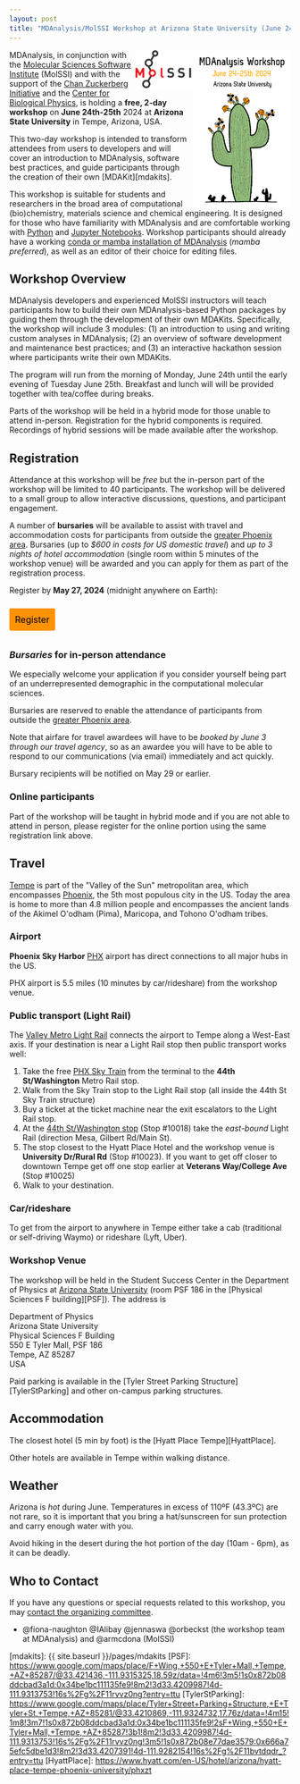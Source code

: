 ```yaml
---
layout: post
title: "MDAnalysis/MolSSI Workshop at Arizona State University (June 24/25, 2024)"
---
```


<img
src="/public/images/ASUworkshop_cactus.png"
title="MDAnalysis ASU workshop 2024" alt="MDAnalysis Workshop June 24-25th, 2024 at Arizona State University"
style="float: right; height: 20em; " />

<img
src="/public/images/MolSSI_Logo.png"
title="MolSSI logo" alt="MolSSI logo"
style="float: right; height: 5em; " />

MDAnalysis, in conjunction with the [Molecular Sciences Software Institute][MolSSI]
(MolSSI) and with the support of the [Chan Zuckerberg Initiative][CZI] and the
[Center for Biological Physics][CBP], is holding a **free, 2-day workshop** on **June
24th-25th** 2024 at **Arizona State University** in Tempe, Arizona, USA.

This two-day workshop is intended to transform attendees from users to
developers and will cover an introduction to MDAnalysis, software best
practices, and guide participants through the creation of their own [MDAKit][mdakits].

This workshop is suitable for students and researchers in the broad area
of computational (bio)chemistry, materials science and chemical engineering. It
is designed for those who have familiarity with MDAnalysis and are
comfortable working with [Python](https://www.python.org/) and [Jupyter
Notebooks](https://jupyter-notebook.readthedocs.io/en/stable/). Workshop
participants should already have a working [conda or mamba installation of
MDAnalysis](https://userguide.mdanalysis.org/stable/installation.html) (*mamba
preferred*), as well as an editor of their choice for editing files.


## Workshop Overview

MDAnalysis developers and experienced MolSSI instructors will teach
participants how to build their own MDAnalysis-based Python packages by guiding
them through the development of their own MDAKits. Specifically, the workshop
will include 3 modules: (1) an introduction to using and writing custom
analyses in MDAnalysis; (2) an overview of software development and maintenance
best practices; and (3) an interactive hackathon session where participants
write their own MDAKits.

The program will run from the morning of Monday, June 24th until the early
evening of Tuesday June 25th. Breakfast and lunch will will be provided
together with tea/coffee during breaks.

Parts of the workshop will be held in a hybrid mode for those unable to attend
in-person. Registration for the hybrid components is required. Recordings of
hybrid sessions will be made available after the workshop.




## Registration

Attendance at this workshop will be *free* but the in-person part of the
workshop will be limited to 40 participants. The workshop will be delivered to
a small group to allow interactive discussions, questions, and participant
engagement.

A number of **bursaries** will be available to assist with travel and
accommodation costs for participants from outside the [greater Phoenix
area](https://en.wikipedia.org/wiki/Phoenix_metropolitan_area). Bursaries (up
to *$600 in costs for US domestic travel*) and *up to 3 nights of hotel
accommodation* (single room within 5 minutes of the workshop venue) will be
awarded and you can apply for them as part of the registration process.

Register by **May 27, 2024** (midnight anywhere on Earth):

<a href="https://forms.gle/UeiFJ6rbnXnhosnWA" target="_blank" style="background:#FF9200;padding:10px;margin:10px 0px;text-align:center;text-decoration:none;font-size:12pt;color:#000000;display:inline-block;border-radius:3px">Register</a>

### *Bursaries* for in-person attendance

We especially welcome your application if you consider yourself being part of
an underrepresented demographic in the computational molecular sciences.

Bursaries are reserved to enable the attendance of participants from outside
the [greater Phoenix area](https://en.wikipedia.org/wiki/Phoenix_metropolitan_area).

Note that airfare for travel awardees will have to be *booked by June 3 through
our travel agency*, so as an awardee you will have to be able to
respond to our communications (via email) immediately and act quickly.

Bursary recipients will be notified on May 29 or earlier. 


### Online participants

Part of the workshop will be taught in hybrid mode and if you are not able to
attend in person, please register for the online portion using the same
registration link above.




## Travel

[Tempe][] is part of the "Valley of the Sun" metropolitan area, which encompasses
[Phoenix][], the 5th most populous city in the US. Today the area is home to more
than 4.8 million people and encompasses the ancient lands of the Akimel O'odham
(Pima), Maricopa, and Tohono O'odham tribes.


### Airport

**Phoenix Sky Harbor** [PHX][] airport has direct connections to all major hubs
in the US.

PHX airport is 5.5 miles (10 minutes by car/rideshare) from the workshop venue.

### Public transport (Light Rail)

The [Valley Metro Light Rail][Light Rail] connects the airport to Tempe along a
West-East axis. If your destination is near a Light Rail stop then
public transport works well:

1. Take the free [PHX Sky Train][] from the terminal to the **44th St/Washington**
Metro Rail stop.
2. Walk from the Sky Train stop to the Light Rail stop (all inside the 44th St
Sky Train structure)
3. Buy a ticket at the ticket machine near the exit escalators to the Light
Rail stop.
4. At the [44th St/Washington stop][LightRail44thSt] (Stop #10018) take the
*east-bound* Light Rail (direction Mesa, Gilbert Rd/Main St).
5. The stop closest to the Hyatt Place Hotel and the workshop venue is
**University Dr/Rural Rd** (Stop #10023). If you want to get off closer to
downtown Tempe get off one stop earlier at **Veterans Way/College Ave** (Stop #10025)
6. Walk to your destination.

### Car/rideshare

To get from the airport to anywhere in Tempe either take a cab (traditional or self-driving
Waymo) or rideshare (Lyft, Uber).


### Workshop Venue

The workshop will be held in the Student Success Center in the Department of
Physics at [Arizona State University][ASU] (room PSF 186 in the [Physical Sciences F
building][PSF]). The address is

  Department of Physics  
  Arizona State University  
  Physical Sciences F Building  
  550 E Tyler Mall, PSF 186  
  Tempe, AZ 85287  
  USA
 
Paid parking is available in the [Tyler Street Parking
Structure][TylerStParking] and other on-campus parking structures.

## Accommodation

The closest hotel (5 min by foot) is the [Hyatt Place Tempe][HyattPlace].

Other hotels are available in Tempe within walking distance.


## Weather

Arizona is *hot* during June. Temperatures in excess of 110ºF (43.3ºC) are not
rare, so it is important that you bring a hat/sunscreen for sun protection and carry
enough water with you.

Avoid hiking in the desert during the hot portion of the day (10am - 6pm), as it
can be deadly.


## Who to Contact

If you have any questions or special requests related to this workshop, you may [contact the organizing committee](mailto:workshops@mdanalysis.org).

- @fiona-naughton @IAlibay @jennaswa @orbeckst (the workshop team at MDAnalysis) and @armcdona (MolSSI)


[MolSSI]: https://molssi.org/
[CBP]: https://cbp.asu.edu
[CZI]: https://chanzuckerberg.com
[mdakits]: {{ site.baseurl }}/pages/mdakits
[PSF]: https://www.google.com/maps/place/F+Wing,+550+E+Tyler+Mall,+Tempe,+AZ+85287/@33.421436,-111.9315325,18.59z/data=!4m6!3m5!1s0x872b08ddcbad3a1d:0x34be1bc111135fe9!8m2!3d33.4209987!4d-111.9313753!16s%2Fg%2F11rvvz0ng?entry=ttu
[TylerStParking]: https://www.google.com/maps/place/Tyler+Street+Parking+Structure,+E+Tyler+St,+Tempe,+AZ+85281/@33.4210869,-111.9324732,17.76z/data=!4m15!1m8!3m7!1s0x872b08ddcbad3a1d:0x34be1bc111135fe9!2sF+Wing,+550+E+Tyler+Mall,+Tempe,+AZ+85287!3b1!8m2!3d33.4209987!4d-111.9313753!16s%2Fg%2F11rvvz0ng!3m5!1s0x872b08e77dae3579:0x666a75efc5dbe1d3!8m2!3d33.4207391!4d-111.9282154!16s%2Fg%2F11bvtdqdr_?entry=ttu
[HyattPlace]: https://www.hyatt.com/en-US/hotel/arizona/hyatt-place-tempe-phoenix-university/phxzt

[Tempe]: https://www.tempe.gov/
[Phoenix]: https://www.phoenix.gov/
[ASU]: https://www.asu.edu
[PHX]: https://www.skyharbor.com/
[Light Rail]: https://www.valleymetro.org/maps-schedules/rail
[PHX Sky Train]: https://www.skyharbor.com/ground-transportation/phx-sky-train/
[LightRail44thSt]: https://valleymetro.org/maps-schedules/RAIL?location=44th%20St/Washington,%20East%20Washington%20Street,%20Phoenix,%20AZ,%20USA
